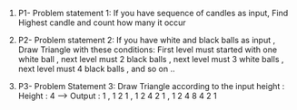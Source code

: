 1. P1- Problem statement 1: If you have sequence of candles as input, Find Highest candle and count how many it occur

2. P2- Problem statement 2: If you have white and black balls as input , Draw Triangle with these conditions: First level must started with one white ball , next level must 2 black balls , next level must 3 white balls , next level must 4 black balls , and so on ..

3. P3- Problem Statement 3: Draw Triangle according to the input height : Height : 4 --> Output : 1 , 1 2 1 , 1 2 4 2 1 , 1 2 4 8 4 2 1

